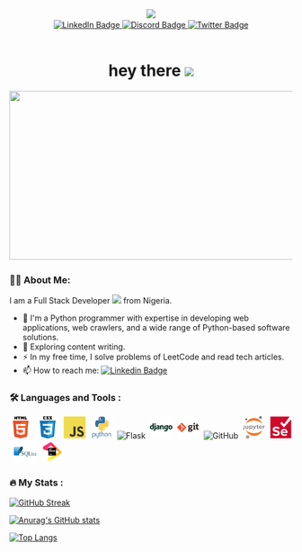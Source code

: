 <div id="header" align="center">
  <img src="https://pbs.twimg.com/profile_banners/1762771364233060352/1728755518/1080x360" width="700"/>
  <div id="badges">
    <a href="https://www.linkedin.com/in/muheez-adeko-1818852b6/">
      <img src="https://img.shields.io/badge/LinkedIn-blue?style=for-the-badge&logo=linkedin&logoColor=white" alt="LinkedIn Badge"/>
    </a>
    <a href="https://discord.com/channels/@mzscripter">
      <img src="https://img.shields.io/badge/Discord-purple?style=for-the-badge&logo=discord&logoColor=white" alt="Discord Badge"/>
    </a>
    <a href="https://x.com/Mz_Scripter">
      <img src="https://img.shields.io/badge/X-black?style=for-the-badge&logo=x&logoColor=white" alt="Twitter Badge"/>
    </a>
</div>
  <img src="https://komarev.com/ghpvc/?username=Mz-scripter&style=flat-square&color=red" alt=""/>
  <h1>
    hey there
    <img src="https://media.giphy.com/media/hvRJCLFzcasrR4ia7z/giphy.gif" width="30px"/>
  </h1>
</div>

<div align="center">
  <img src="https://media.giphy.com/media/qgQUggAC3Pfv687qPC/giphy.gif?cid=790b7611r2sknbg5vsgtj9s50fk07a15gs6cbp97dcnellya&ep=v1_gifs_search&rid=giphy.gif&ct=g" width="600" height="300"/>
</div>

### :man_technologist: About Me:
I am a Full Stack Developer <img src="https://media.giphy.com/media/WUlplcMpOCEmTGBtBW/giphy.gif" width="30"> from Nigeria.
- :telescope: I'm a Python programmer with expertise in developing web applications, web crawlers, and a wide range of Python-based software solutions.
- :seedling: Exploring content writing.
- :zap: In my free time, I solve problems of LeetCode and read tech articles.
- :mailbox: How to reach me: [![Linkedin Badge](https://img.shields.io/badge/-LinkedIn-blue?style=flat&logo=Linkedin&logoColor=white)](https://www.linkedin.com/in/muheez-adeko-1818852b6/)

### :hammer_and_wrench: Languages and Tools :
<div>
  <img src="https://github.com/devicons/devicon/blob/master/icons/html5/html5-original-wordmark.svg" title="HTML5" alt="HTML" width="40px" height="40px"/>&nbsp;
  <img src="https://github.com/devicons/devicon/blob/master/icons/css3/css3-original-wordmark.svg" title="CSS3" alt="CSS" width="40px" height="40px"/>&nbsp;
  <img src="https://github.com/devicons/devicon/blob/master/icons/javascript/javascript-original.svg" title="JavaScript" alt="JavaScript" width="40px" height="40px"/>&nbsp;
  <img src="https://github.com/devicons/devicon/blob/master/icons/python/python-original-wordmark.svg" title="Python" alt="Python" width="40px" height="40px"/>&nbsp;
  <img src="https://www.svgrepo.com/show/508915/flask.svg" title="Flask" alt="Flask" width="40px" height="40px"/>&nbsp;
  <img src="https://github.com/devicons/devicon/blob/master/icons/django/django-plain-wordmark.svg" title="Django" alt="Django" width="40px" height="40px"/>&nbsp;
  <img src="https://github.com/devicons/devicon/blob/master/icons/git/git-original-wordmark.svg" title="Git" alt="Git" width="40px" height="40px"/>&nbsp;
  <img src="https://www.svgrepo.com/show/416517/code-github-hosting.svg" title="GitHub" alt="GitHub" width="40px" height="40px"/>&nbsp;
  <img src="https://github.com/devicons/devicon/blob/master/icons/jupyter/jupyter-original-wordmark.svg" title="Jupyter" alt="Jupyter" width="40px" height="40px"/>&nbsp;
  <img src="https://github.com/devicons/devicon/blob/master/icons/selenium/selenium-original.svg" title="Selenium" alt="Selenium" width="40px" height="40px"/>&nbsp;
  <img src="https://github.com/devicons/devicon/blob/master/icons/sqlite/sqlite-original-wordmark.svg" title="SQLite" alt="SQLite" width="40px" height="40px"/>&nbsp;
  <img src="https://github.com/devicons/devicon/blob/master/icons/jetbrains/jetbrains-original.svg" title="JetBrains" alt="JetBrains" width="40px" height="40px"/>&nbsp;
</div>

### :fire: My Stats :
[![GitHub Streak](http://github-readme-streak-stats.herokuapp.com?user=Mz-scripter&date_format=M%20j%5B%2C%20Y%5D&theme=nightowl)](https://git.io/streak-stats)
  
 [![Anurag's GitHub stats](https://github-readme-stats.vercel.app/api?username=Mz-scripter&count_private=true&show_icons=true&theme=tokyonight)](https://github.com/anuraghazra/github-readme-stats)
  
  [![Top Langs](https://github-readme-stats.vercel.app/api/top-langs/?username=Mz-scripter&layout=compact&theme=vision-friendly-dark)](https://github.com/anuraghazra/github-readme-stats)



